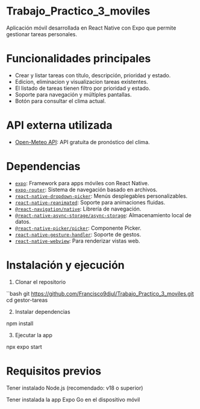 # Trabajo_Practico_3_moviles

Aplicación móvil desarrollada en React Native con Expo que permite gestionar tareas personales. 

# Funcionalidades principales

- Crear y listar tareas con título, descripción, prioridad y estado.
- Edicion, eliminacion y visualizacion tareas existentes.
- El listado de tareas tienen filtro por prioridad y estado.
- Soporte para navegación y múltiples pantallas.
- Botón para consultar el clima actual.

# API externa utilizada

- [Open-Meteo API](https://open-meteo.com/): API gratuita de pronóstico del clima.


# Dependencias

- [`expo`](https://expo.dev/): Framework para apps móviles con React Native.
- [`expo-router`](https://expo.github.io/router/): Sistema de navegación basado en archivos.
- [`react-native-dropdown-picker`](https://github.com/hossein-zare/react-native-dropdown-picker): Menús desplegables personalizables.
- [`react-native-reanimated`](https://docs.swmansion.com/react-native-reanimated/): Soporte para animaciones fluidas.
- [`@react-navigation/native`](https://reactnavigation.org/): Librería de navegación.
- [`@react-native-async-storage/async-storage`](https://react-native-async-storage.github.io/async-storage/): Almacenamiento local de datos.
- [`@react-native-picker/picker`](https://github.com/react-native-picker/picker): Componente Picker.
- [`react-native-gesture-handler`](https://docs.swmansion.com/react-native-gesture-handler/): Soporte de gestos.
- [`react-native-webview`](https://github.com/react-native-webview/react-native-webview): Para renderizar vistas web.

# Instalación y ejecución

1. Clonar el repositorio

``bash
git https://github.com/Francisco9djul/Trabajo_Practico_3_moviles.git
cd gestor-tareas

2. Instalar dependencias

npm install

3. Ejecutar la app

npx expo start

# Requisitos previos

Tener instalado Node.js (recomendado: v18 o superior)

Tener instalada la app Expo Go en el dispositivo móvil

